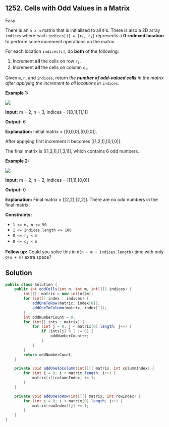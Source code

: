 ## 1252\. Cells with Odd Values in a Matrix

Easy

There is an `m x n` matrix that is initialized to all `0`'s. There is also a 2D array `indices` where each <code>indices[i] = [r<sub>i</sub>, c<sub>i</sub>]</code> represents a **0-indexed location** to perform some increment operations on the matrix.

For each location `indices[i]`, do **both** of the following:

1.  Increment **all** the cells on row <code>r<sub>i</sub></code>.
2.  Increment **all** the cells on column <code>c<sub>i</sub></code>.

Given `m`, `n`, and `indices`, return _the **number of odd-valued cells** in the matrix after applying the increment to all locations in_ `indices`.

**Example 1:**

![](https://assets.leetcode.com/uploads/2019/10/30/e1.png)

**Input:** m = 2, n = 3, indices = \[\[0,1],[1,1]]

**Output:** 6

**Explanation:** Initial matrix = \[\[0,0,0],[0,0,0]].

After applying first increment it becomes [[1,2,1],[0,1,0]].

The final matrix is [[1,3,1],[1,3,1]], which contains 6 odd numbers. 

**Example 2:**

![](https://assets.leetcode.com/uploads/2019/10/30/e2.png)

**Input:** m = 2, n = 2, indices = \[\[1,1],[0,0]]

**Output:** 0

**Explanation:** Final matrix = \[\[2,2],[2,2]]. There are no odd numbers in the final matrix. 

**Constraints:**

*   `1 <= m, n <= 50`
*   `1 <= indices.length <= 100`
*   <code>0 <= r<sub>i</sub> < m</code>
*   <code>0 <= c<sub>i</sub> < n</code>

**Follow up:** Could you solve this in `O(n + m + indices.length)` time with only `O(n + m)` extra space?

## Solution

```java
public class Solution {
    public int oddCells(int n, int m, int[][] indices) {
        int[][] matrix = new int[n][m];
        for (int[] index : indices) {
            addOneToRow(matrix, index[0]);
            addOneToColumn(matrix, index[1]);
        }
        int oddNumberCount = 0;
        for (int[] ints : matrix) {
            for (int j = 0; j < matrix[0].length; j++) {
                if (ints[j] % 2 != 0) {
                    oddNumberCount++;
                }
            }
        }
        return oddNumberCount;
    }

    private void addOneToColumn(int[][] matrix, int columnIndex) {
        for (int i = 0; i < matrix.length; i++) {
            matrix[i][columnIndex] += 1;
        }
    }

    private void addOneToRow(int[][] matrix, int rowIndex) {
        for (int j = 0; j < matrix[0].length; j++) {
            matrix[rowIndex][j] += 1;
        }
    }
}
```